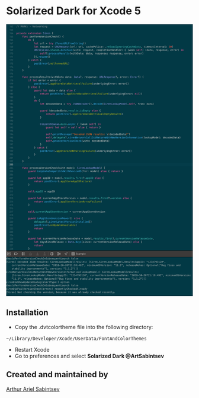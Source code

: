 Solarized Dark for Xcode 5
========================

![Forced Update](https://github.com/ArtSabintsev/Solarized-Dark-for-Xcode/blob/master/solarizedDark.png?raw=true "Solarized Dark Screenshot") 

## Installation
- Copy the .dvtcolortheme file into the following directory: 

```
~/Library/Developer/Xcode/UserData/FontAndColorThemes
```
- Restart Xcode
- Go to preferences and select **Solarized Dark @ArtSabintsev**

## Created and maintained by
[Arthur Ariel Sabintsev](http://www.sabintsev.com)
